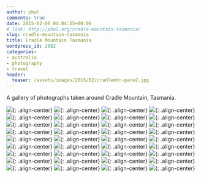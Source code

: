 ```yaml
---
author: phwl
comments: true
date: 2015-02-06 04:04:55+00:00
# link: http://phwl.org/cradle-mountain-tasmania/
slug: cradle-mountain-tasmania
title: Cradle Mountain Tasmania
wordpress_id: 2082
categories:
- australia
- photography
- travel
header:
  teaser: /assets/images/2015/02/cradlemtn-pano2.jpg
---
```


A gallery of photographs taken around Cradle Mountain, Tasmania.

![](/assets/images/2015/02/IMG_0260.jpg){: .align-center}
![](/assets/images/2015/02/IMG_0264.jpg){: .align-center}
![](/assets/images/2015/02/IMG_0266.jpg){: .align-center}
![](/assets/images/2015/02/IMG_0268.jpg){: .align-center}
![](/assets/images/2015/02/IMG_0272.jpg){: .align-center}
![](/assets/images/2015/02/IMG_0283.jpg){: .align-center}
![](/assets/images/2015/02/IMG_0284.jpg){: .align-center}
![](/assets/images/2015/02/IMG_0290.jpg){: .align-center}
![](/assets/images/2015/02/IMG_0295.jpg){: .align-center}
![](/assets/images/2015/02/IMG_0319.jpg){: .align-center}
![](/assets/images/2015/02/P1310013.jpg){: .align-center}
![](/assets/images/2015/02/P2010021.jpg){: .align-center}
![](/assets/images/2015/02/P2010035.jpg){: .align-center}
![](/assets/images/2015/02/P2010042.jpg){: .align-center}
![](/assets/images/2015/02/P2010053.jpg){: .align-center}
![](/assets/images/2015/02/P2010054.jpg){: .align-center}
![](/assets/images/2015/02/P2010057.jpg){: .align-center}
![](/assets/images/2015/02/P2010058.jpg){: .align-center}
![](/assets/images/2015/02/P2010059.jpg){: .align-center}
![](/assets/images/2015/02/P2010060.jpg){: .align-center}
![](/assets/images/2015/02/P2010072.jpg){: .align-center}
![](/assets/images/2015/02/P2010083.jpg){: .align-center}
![](/assets/images/2015/02/P2010087.jpg){: .align-center}
![](/assets/images/2015/02/P2020192.jpg){: .align-center}
![](/assets/images/2015/02/P2020240.jpg){: .align-center}
![](/assets/images/2015/02/P2020252.jpg){: .align-center}
![](/assets/images/2015/02/P2020262.jpg){: .align-center}
![](/assets/images/2015/02/P2020289.jpg){: .align-center}
![](/assets/images/2015/02/P2020321.jpg){: .align-center}
![](/assets/images/2015/02/P2020324.jpg){: .align-center}
![](/assets/images/2015/02/P2020333.jpg){: .align-center}
![](/assets/images/2015/02/P2020343.jpg){: .align-center}
![](/assets/images/2015/02/P2020399.jpg){: .align-center}
![](/assets/images/2015/02/P2030402.jpg){: .align-center}
![](/assets/images/2015/02/P2040434.jpg){: .align-center}
![](/assets/images/2015/02/cradlemtn-pano2.jpg){: .align-center}
